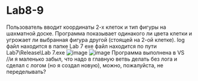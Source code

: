 # Lab8-9
Пользователь вводит координаты 2-х клеток и тип фигуры на шахматной доске.
Программа показывает одинакого ли цвета клетки и угрожает ли выбранная фигура другой (стоящей на 2-ой клетке).
log файл находится в папке Lab 7
exe файл находится по пути Lab7\Release\Lab 7.exe
![image](https://user-images.githubusercontent.com/90463760/144754767-1ded2554-ab80-411c-90d3-175d49cc369b.png)
![image](https://user-images.githubusercontent.com/90463760/144754752-511a47c3-2001-4eab-a364-a13211acb0af.png)
Программа выполнена в VS                                                           
//и я маленько забыл, что надо в главную ветвь делать без лога и сделал с логом (но я создал новую), можно, пожалуйста, не переделывать?
